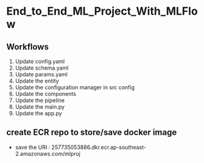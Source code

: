 # End_to_End_ML_Project_With_MLFlow


## Workflows

1. Update config.yaml
2. Update schema.yaml
3. Update params.yaml
4. Update the entity
5. Update the configuration manager in src config
6. Update the components
7. Update the pipeline 
8. Update the main.py
9. Update the app.py


## create ECR repo to store/save docker image

- save the URI : 257735053886.dkr.ecr.ap-southeast-2.amazonaws.com/mlproj